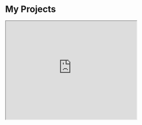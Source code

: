 <h1>My Projects</h1>

 <iframe width="420" height="315"
src="https://www.youtube.com/embed/tgbNymZ7vqY">
</iframe> 

